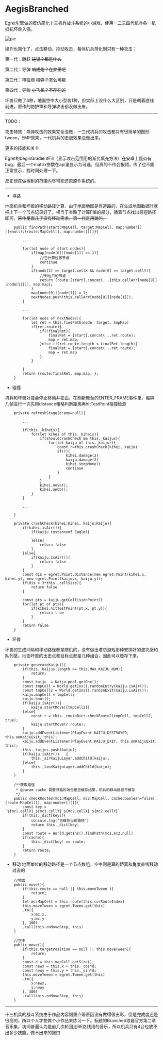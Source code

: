 # AegisBranched
 Egret引擎做的模仿简化十三机兵战斗系统的小游戏，使用一二三四代机兵各一机抵抗坏兽入侵。


![pic](https://raw.githubusercontent.com/CloudTsang/AegisBranched/main/pic2.png)


操作也简化了，点击移动，拖动攻击，每体机兵简化到只有一种攻击：

第一代：跳跃 ~~链锯？那是什么~~

第二代：导弹 ~~哨戒炮？在梦里吧~~

第三代：电磁炮 ~~核弹？怎么可能~~

第四代：导弹 ~~小飞机？不存在的~~

坏兽只做了4种，地面空中大小型各1种，但实际上没什么大区别，只是朝着底线前进，原作的防护罩和导弹攻击都没做出来。


---
TODO：

攻击特效：导弹攻击的效果完全没做，一三代机兵的攻击都只有很简单的图形tween，EMP效果，一代机兵的击退效果没做出来。

更多的技能和关卡

Egret的beginGradientFill（显示攻击范围用的渐变填充方法）在安卓上疑似有bug，最后一个matrix参数在api里显示为可选，但真的不传会报错，传了也不能正常显示，找时间处理一下。

反正想在做得到的范围内尽可能还原原作系统的。

---

- 寻路

地面机兵和坏兽的移动路径计算，由于地面地图是有道路的，在生成地图数据时就把上下一个节点记录好了，相当于省略了计算F值的部分，循着节点找出最短路径即可。~~原作里面几乎没有移动需求，第一代是用跳的。~~

```
    public findPath(start:MapCell, target:MapCell, map:number[][]=null):{route:MapCell[], map:number[][]}{

        ...

        for(let node of start.nodes){					
			if(map[node[0]][node[1]] == 1){
				//已计算过该节点
				continue
			}			
			if(node[1] == target.cellX && node[0] == target.cellY){
				//到达目的节点
				return {route:[start].concat(...[this.cellArr[node[0]][node[1]]]), map:map};
			}
			map[node[0]][node[1]] = 1;
			nextNodes.push(this.cellArr[node[0]][node[1]]);
		}

        ...

        for(let node of nextNodes){
			let ret = this.findPath(node, target, tmpMap)
			if(ret.route){
				if(!finalRet){					
					finalRet = [start].concat(...ret.route);
					map = ret.map;
				}else if(ret.route.length < finalRet.length){
					finalRet = [start].concat(...ret.route);
					map = ret.map
				}
			}
										
		}
		return {route:finalRet, map:map, };
	}
```

- 碰撞

机兵和坏兽对撞会停止移动并扣血，在刷新舞台的ENTER_FRAME事件里，每隔几帧进行一次先用distance粗略判断距离再hitTestPoint碰撞检测

```
    private refreshStage(e:any=null){

        ...

        if(this._kiheis){
			for(let kihei of this._kiheis){
				if(shouldCrashCheck && this._kaijus){
					for(let kaiju of this._kaijus){
						const r=this.crashCheck(kihei, kaiju)
						if(r){
							kihei.damage(2)
							kaiju.damage(2)
							kihei.stopMove()
							continue
						}
					}
				}
				kihei.move();
				kihei.onCD();
			}
		}

        ...

    }

    private crashCheck(kihei:Kihei, kaiju:Kaiju){
		if(kihei.isAir()){
			if(kaiju instanceof Eagle){

			}else{
				return false
			}
		}else{
			if(kaiju.isAir()){
				return false
			}
		}
		const dis = egret.Point.distance(new egret.Point(kihei.x, kihei.y), new egret.Point(kaiju.x, kaiju.y));
		if(dis > 3*this._cellSize){
			return false
		}

		const pts = kaiju.getCollisionPoint()
		for(let pt of pts){
			if(kihei.hitTestPoint(pt.x, pt.y)){
				return true
			}
		}
		return false
	}
```

- 坏兽

坏兽的生成间隔和移动路径都是随机的，没有做出塔防游戏那种安排好的波次感和队列感，地面坏兽的出击点和目标点都是几种组合，因此可以缓存下来。

```
    private generateKaiju(){
		if(this._kaijus.length >= this.MAX_KAIJU_NUM){
			return;
		}
		const kaiju  = Kaiju.pool.getOne(); 
		const tmpCell = World.getIns().randomEntry(kaiju.isAir());
		const tmpCell2 = World.getIns().randomExit(kaiju.isAir());
		kaiju.mapCell = tmpCell;	
		kaiju.boot();		
		if(kaiju.isAir()){
			kaiju.startMove([tmpCell2])
		}else{ 
			const r = this._routeDict.checkRoute2(tmpCell, tmpCell2, true);		
			kaiju.startMove(r.route);
		}			
		kaiju.addEventListener(PlayEvent.KAIJU_DESTROYED, this.onKaijuExit, this);
		kaiju.addEventListener(PlayEvent.KAIJU_EXIT, this.onKaijuExit, this);
		this._kaijus.push(kaiju);	
		if(kaiju.isAir())	{
			this._airKaijuLayer.addChild(kaiju);
		}else{
			this._landKaijuLayer.addChild(kaiju);
		}
	}

    /**获取路径
	 * @param cache 需要寻路的场合是否缓存结果，机兵的移动路径不缓存
	 */
	public checkRoute2(mc1:MapCell, mc2:MapCell, cache:boolean=false):{route:MapCell[], map:number[][]}{
		const key = `${mc1.cellX}_${mc1.cellY}_${mc2.cellX}_${mc2.cellY}`
		if(this._dict[key]){
			console.log('已缓存当前路径')
			return this._dict[key]
		}	
		const route = World.getIns().findPath(mc1,mc2,null)
		if(cache){
			this._dict[key] == route;
		}
		return route;		
	}
```


- 移动
地面单位的移动路径是一个节点数组，空中则是算的距离和角度直线移动过去的

```
    //地面
    public move(){
		if(this.route == null || this.moveTween ){
			return;
		}
		let mc:MapCell = this.route[this.curRouteIndex]
		this.moveTween = egret.Tween.get(this)
		.to({
			x:mc.x,
			y:mc.y
		}, 100)
		.call(this.onMoveStep, this)
	}

    //空中
    public move(){
		if(this.targetPosition == null || this.moveTween){
			return;
		}
		const d = this.mapCell.getSize();
		const newx = this.x + this._cos*d;
		const newy = this.y + this._sin*d;
		this.moveTween = egret.Tween.get(this)
		.to({
			x:newx,
			y:newy
		}, 100)
		.call(this.onMoveStep, this)
	}
```


---
十三机兵的战斗系统由于作品内容侧重点等原因没有做得很出彩，但是完成度还是很高的，所以个人才想做个小作品来练习一下。标题的Branched取自官方第二章音乐集，坊间普遍认为是前几次轮回走BE路线用的音乐，所以机兵只有4台也放不出多少技能。~~做不出来的接口~~